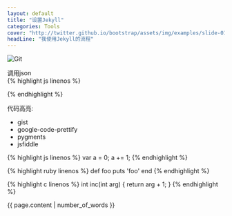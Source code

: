 ```yaml
---
layout: default
title: "设置Jekyll"
categories: Tools
cover: "http://twitter.github.io/bootstrap/assets/img/examples/slide-01.jpg" 
headLine: "我使用Jekyll的流程"
---
```


![Git]({{site.img_url}}/bkg.png)

调用json  
{% highlight js linenos %}
<script type="text/javascript">
$(document).ready(function() {
    $.getJSON("/cn/recent.json",
      function(data) {
      var content = "<ul class=\"compact recent\">";
      $.each(data,
        function(i, item) {

        content += "<li><span class=\"date\">" + item.date + "</span><a href=\"" + item.url + "\">" + item.title + "</a></li>";

        });

      content += "</ul>";
      $("#blog1-posts-list").append(content);
      });
    });
</script>
{% endhighlight %}


代码高亮:
* gist
* google-code-prettify
* pygments
* jsfiddle

{% highlight js linenos %}
var a = 0;
a += 1;
{% endhighlight %}

{% highlight ruby linenos %}
def foo
  puts 'foo'
end
{% endhighlight %}

{% highlight c linenos %}
int inc(int arg) {
  return arg + 1;
}
{% endhighlight %}

<p>{{ page.content | number_of_words }}</p>
